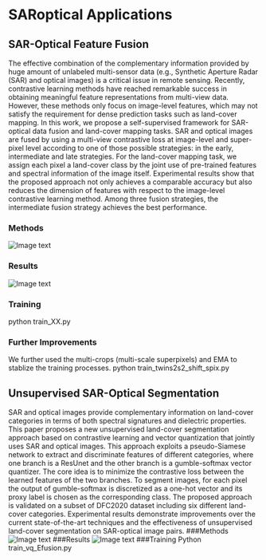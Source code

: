 # SARoptical Applications
## SAR-Optical Feature Fusion
The effective combination of the complementary information provided by huge amount of unlabeled multi-sensor data (e.g., Synthetic Aperture Radar (SAR) and optical images) is a critical issue in remote sensing. Recently, contrastive learning methods have reached remarkable success in obtaining meaningful feature representations from multi-view data. However, these methods only focus on image-level features, which may not satisfy the requirement for dense prediction tasks such as land-cover mapping. In this work, we propose a self-supervised framework for SAR-optical data fusion and land-cover mapping tasks. SAR and optical images are fused by using a multi-view contrastive loss at image-level and super-pixel level according to one of those possible strategies: in the early, intermediate and late strategies. For the land-cover mapping task, we assign each pixel a land-cover class by the joint use of pre-trained features and spectral information of the image itself. Experimental results show that the proposed approach not only achieves a comparable accuracy but also reduces the dimension of features with respect to the image-level contrastive learning method. Among three fusion strategies, the intermediate fusion strategy achieves the best performance.
### Methods
![Image text](https://github.com/yusin2it/SARoptical_fusion/blob/main/img_sources/Method.jpg)
### Results
![Image text](https://github.com/yusin2it/SARoptical_fusion/blob/main/img_sources/comparison_of_methods.jpg)
### Training
python train_XX.py
### Further Improvements
We further used the multi-crops (multi-scale superpixels) and EMA to stablize the training processes.
python train_twins2s2_shift_spix.py

## Unsupervised SAR-Optical Segmentation
SAR and optical images provide complementary information on land-cover categories in terms of both spectral signatures and dielectric properties. This paper proposes a new unsupervised land-cover segmentation approach based on contrastive learning and vector quantization that jointly uses SAR and optical images. This approach exploits a pseudo-Siamese network to extract and discriminate features of different categories, where one branch is a ResUnet and the other branch is a gumble-softmax vector quantizer.
The core idea is to minimize the contrastive loss between the learned features of the two branches. To segment images, for each pixel the output of gumble-softmax is discretized as a one-hot vector and its proxy label is chosen as the corresponding class. The proposed approach is validated on a subset of DFC2020 dataset including six different land-cover categories. Experimental results demonstrate improvements over the current state-of-the-art techniques and the effectiveness of unsupervised land-cover segmentation on SAR-optical image pairs.
###Methods
![Image text](https://github.com/yusin2it/SARoptical_fusion/blob/main/img_sources/proposal_lc.jpg)
###Results
![Image text](https://github.com/yusin2it/SARoptical_fusion/blob/main/img_sources/BSCD.jpg)
###Training
Python train_vq_Efusion.py
